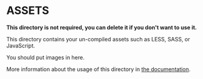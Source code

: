 # ASSETS

**This directory is not required, you can delete it if you don't want to use it.**

This directory contains your un-compiled assets such as LESS, SASS, or JavaScript.

You should put images in here.

More information about the usage of this directory in [the documentation](https://nuxtjs.org/guide/assets#webpacked).
